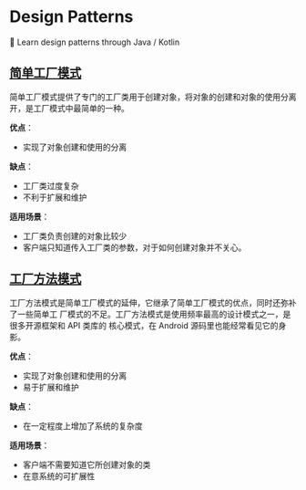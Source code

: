 # Design Patterns

:tokyo_tower: Learn design patterns through Java / Kotlin

## [简单工厂模式](https://github.com/AndroidHot/Design-Patterns/tree/master/simplefactory)

简单工厂模式提供了专门的工厂类用于创建对象，将对象的创建和对象的使用分离开，是工厂模式中最简单的一种。

**优点**：
- 实现了对象创建和使用的分离

**缺点**：
- 工厂类过度复杂
- 不利于扩展和维护

**适用场景**：
- 工厂类负责创建的对象比较少
- 客户端只知道传入工厂类的参数，对于如何创建对象并不关心。

## [工厂方法模式](https://github.com/AndroidHot/Design-Patterns/tree/master/factorymethod)
工厂方法模式是简单工厂模式的延伸，它继承了简单工厂模式的优点，同时还弥补了一些简单工
厂模式的不足。工厂方法模式是使用频率最高的设计模式之一，是很多开源框架和 API 类库的
核心模式，在 Android 源码里也能经常看见它的身影。

**优点**：
- 实现了对象创建和使用的分离
- 易于扩展和维护

**缺点**：
- 在一定程度上增加了系统的复杂度

**适用场景**：
- 客户端不需要知道它所创建对象的类
- 在意系统的可扩展性
